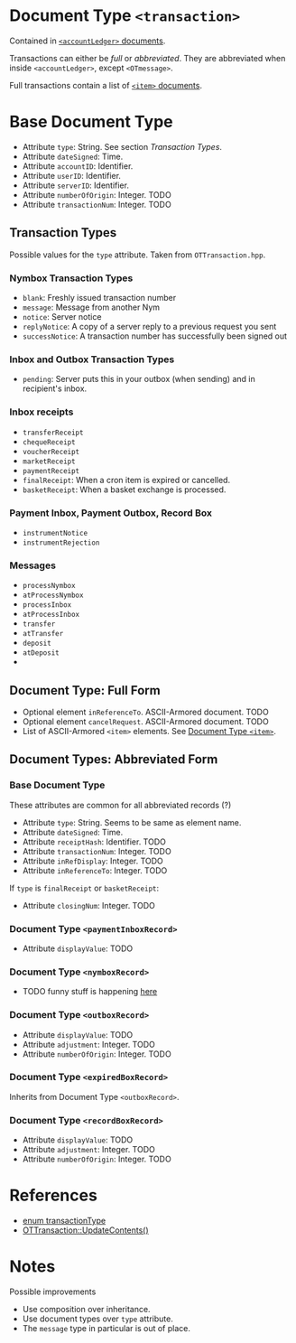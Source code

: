 # Document Type `<transaction>`


Contained in [`<accountLedger>` documents](accountLedger.md).

Transactions can either be _full_ or _abbreviated_. They are abbreviated when
inside `<accountLedger>`, except `<OTmessage>`.

Full transactions contain a list of [`<item>` documents](item.md).

# Base Document Type

* Attribute `type`: String. See section _Transaction Types_.
* Attribute `dateSigned`: Time.
* Attribute `accountID`: Identifier.
* Attribute `userID`: Identifier.
* Attribute `serverID`: Identifier.
* Attribute `numberOfOrigin`: Integer. TODO
* Attribute `transactionNum`: Integer. TODO

## Transaction Types

Possible values for the `type` attribute. Taken from `OTTransaction.hpp`.

### Nymbox Transaction Types

* `blank`: Freshly issued transaction number
* `message`: Message from another Nym
* `notice`: Server notice
* `replyNotice`: A copy of a server reply to a previous request you sent
* `successNotice`: A transaction number has successfully been signed out

### Inbox and Outbox Transaction Types

* `pending`: Server puts this in your outbox (when sending) and in recipient's
    inbox.

### Inbox receipts

* `transferReceipt`
* `chequeReceipt`
* `voucherReceipt`
* `marketReceipt`
* `paymentReceipt`
* `finalReceipt`: When a cron item is expired or cancelled.
* `basketReceipt`: When a basket exchange is processed.

### Payment Inbox, Payment Outbox, Record Box

* `instrumentNotice`
* `instrumentRejection`

### Messages

* `processNymbox`
* `atProcessNymbox`
* `processInbox`
* `atProcessInbox`
* `transfer`
* `atTransfer`
* `deposit`
* `atDeposit`
*


## Document Type: Full Form

* Optional element `inReferenceTo`. ASCII-Armored document. TODO
* Optional element `cancelRequest`. ASCII-Armored document. TODO
* List of ASCII-Armored `<item>` elements.
  See [Document Type `<item>`](item.md).


## Document Types: Abbreviated Form

### Base Document Type

These attributes are common for all abbreviated records (?)

* Attribute `type`: String. Seems to be same as element name.
* Attribute `dateSigned`: Time.
* Attribute `receiptHash`: Identifier. TODO
* Attribute `transactionNum`: Integer. TODO
* Attribute `inRefDisplay`: Integer. TODO
* Attribute `inReferenceTo`: Integer. TODO

If `type` is `finalReceipt` or `basketReceipt`:

* Attribute `closingNum`: Integer. TODO

### Document Type `<paymentInboxRecord>`

* Attribute `displayValue`: TODO

### Document Type `<nymboxRecord>`

* TODO funny stuff is happening
    [here](https://github.com/Open-Transactions/opentxs/blob/63fcfb34c406e83d89b903ffe3c217f01614f445/src/core/OTTransaction.cpp#L4971)

### Document Type `<outboxRecord>`

* Attribute `displayValue`: TODO
* Attribute `adjustment`: Integer. TODO
* Attribute `numberOfOrigin`: Integer. TODO

### Document Type `<expiredBoxRecord>`

Inherits from Document Type `<outboxRecord>`.

### Document Type `<recordBoxRecord>`

* Attribute `displayValue`: TODO
* Attribute `adjustment`: Integer. TODO
* Attribute `numberOfOrigin`: Integer. TODO


# References

* [enum transactionType](https://github.com/Open-Transactions/opentxs/blob/682fd05f/include/opentxs/core/OTTransaction.hpp#L450)
* [OTTransaction::UpdateContents()](https://github.com/Open-Transactions/opentxs/blob/682fd05f/src/core/OTTransaction.cpp#L4352)

# Notes

Possible improvements

* Use composition over inheritance.
* Use document types over `type` attribute.
* The `message` type in particular is out of place.
